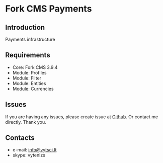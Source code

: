 # Fork CMS Payments
## Introduction
Payments infrastructure

## Requirements
* Core: Fork CMS 3.9.4
* Module: Profiles
* Module: Filter
* Module: Entities
* Module: Currencies

## Issues
If you are having any issues, please create issue at [Github](https://github.com/vytenizs/forkcms-module-entities/issues).
Or contact me directly. Thank you.

## Contacts

* e-mail: info@vytsci.lt
* skype: vytenizs
